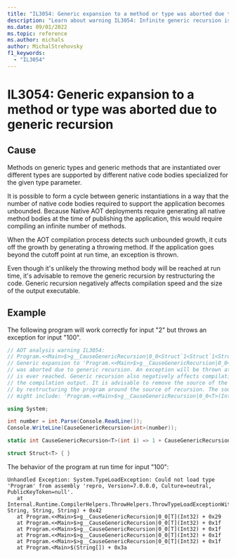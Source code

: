 ```yaml
---
title: "IL3054: Generic expansion to a method or type was aborted due to generic recursion"
description: "Learn about warning IL3054: Infinite generic recursion is not supported when publishing as Native AOT."
ms.date: 09/01/2022
ms.topic: reference
ms.author: michals
author: MichalStrehovsky
f1_keywords:
  - "IL3054"
---
```

# IL3054: Generic expansion to a method or type was aborted due to generic recursion

## Cause

Methods on generic types and generic methods that are instantiated over different types are supported by different native code bodies specialized for the given type parameter.

It is possible to form a cycle between generic instantiations in a way that the number of native code bodies required to support the application becomes unbounded. Because Native AOT deployments require generating all native method bodies at the time of publishing the application, this would require compiling an infinite number of methods.

When the AOT compilation process detects such unbounded growth, it cuts off the growth by generating a throwing method. If the application goes beyond the cutoff point at run time, an exception is thrown.

Even though it's unlikely the throwing method body will be reached at run time, it's advisable to remove the generic recursion by restructuring the code. Generic recursion negatively affects compilation speed and the size of the output executable.

## Example

The following program will work correctly for input "2" but throws an exception for input "100".

```csharp
// AOT analysis warning IL3054:
// Program.<<Main>$>g__CauseGenericRecursion|0_0<Struct`1<Struct`1<Struct`1<Struct`1<Int32>>>>>(Int32):
// Generic expansion to 'Program.<<Main>$>g__CauseGenericRecursion|0_0<Struct`1<Struct`1<Struct`1<Struct`1<Struct`1<Int32>>>>>>(Int32)'
// was aborted due to generic recursion. An exception will be thrown at runtime if this codepath
// is ever reached. Generic recursion also negatively affects compilation speed and the size of
// the compilation output. It is advisable to remove the source of the generic recursion
// by restructuring the program around the source of recursion. The source of generic recursion
// might include: 'Program.<<Main>$>g__CauseGenericRecursion|0_0<T>(Int32)

using System;

int number = int.Parse(Console.ReadLine());
Console.WriteLine(CauseGenericRecursion<int>(number));

static int CauseGenericRecursion<T>(int i) => 1 + CauseGenericRecursion<Struct<T>>(i - 1);

struct Struct<T> { }
```

The behavior of the program at run time for input "100":

```
Unhandled Exception: System.TypeLoadException: Could not load type 'Program' from assembly 'repro, Version=7.0.0.0, Culture=neutral, PublicKeyToken=null'.
   at Internal.Runtime.CompilerHelpers.ThrowHelpers.ThrowTypeLoadExceptionWithArgument(ExceptionStringID, String, String, String) + 0x42
   at Program.<<Main>$>g__CauseGenericRecursion|0_0[T](Int32) + 0x29
   at Program.<<Main>$>g__CauseGenericRecursion|0_0[T](Int32) + 0x1f
   at Program.<<Main>$>g__CauseGenericRecursion|0_0[T](Int32) + 0x1f
   at Program.<<Main>$>g__CauseGenericRecursion|0_0[T](Int32) + 0x1f
   at Program.<<Main>$>g__CauseGenericRecursion|0_0[T](Int32) + 0x1f
   at Program.<Main>$(String[]) + 0x3a
```
